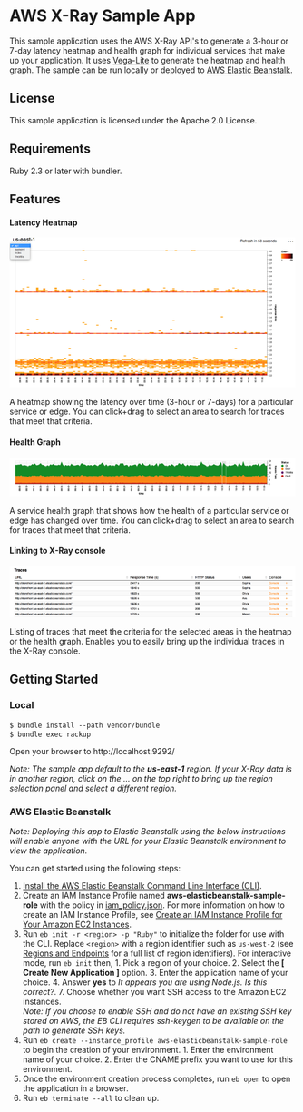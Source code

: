 # AWS X-Ray Sample App
This sample application uses the AWS X-Ray API's to generate a 3-hour or 7-day latency heatmap and health graph for individual services that make up your application. It uses [Vega-Lite](https://vega.github.io/vega-lite/) to generate the heatmap and health graph. The sample can be run locally or deployed to [AWS Elastic Beanstalk](http://aws.amazon.com/elasticbeanstalk/).

## License
This sample application is licensed under the Apache 2.0 License. 

## Requirements
Ruby 2.3 or later with bundler.

## Features
#### Latency Heatmap
![](misc/latencyHeatmap.png)

A heatmap showing the latency over time (3-hour or 7-days) for a particular service or edge. You can click+drag to select an area to search for traces that meet that criteria.

#### Health Graph
![](misc/serviceHealth.png)

A service health graph that shows how the health of a particular service or edge has changed over time. You can click+drag to select an area to search for traces that meet that criteria.

#### Linking to X-Ray console
![](misc/traces.png)

Listing of traces that meet the criteria for the selected areas in the heatmap or the health graph. Enables you to easily bring up the individual traces in the X-Ray console.

## Getting Started
### Local
```
$ bundle install --path vendor/bundle
$ bundle exec rackup
```
Open your browser to http://localhost:9292/

*Note: The sample app default to the **us-east-1** region. If your X-Ray data is in another region, click on the ... on the top right to bring up the region selection panel and select a different region.*

### AWS Elastic Beanstalk
*Note: Deploying this app to Elastic Beanstalk using the below instructions will enable anyone with the URL for your Elastic Beanstalk environment to view the application.*

You can get started using the following steps:
  1. [Install the AWS Elastic Beanstalk Command Line Interface (CLI)](http://docs.aws.amazon.com/elasticbeanstalk/latest/dg/eb-cli3-install.html).
  2. Create an IAM Instance Profile named **aws-elasticbeanstalk-sample-role** with the policy in [iam_policy.json](iam_policy.json). For more information on how to create an IAM Instance Profile, see [Create an IAM Instance Profile for Your Amazon EC2 Instances](https://docs.aws.amazon.com/codedeploy/latest/userguide/how-to-create-iam-instance-profile.html).
  3. Run `eb init -r <region> -p "Ruby"` to initialize the folder for use with the CLI. Replace `<region>` with a region identifier such as `us-west-2` (see [Regions and Endpoints](https://docs.amazonaws.cn/en_us/general/latest/gr/rande.html#elasticbeanstalk_region) for a full list of region identifiers). For interactive mode, run `eb init` then,
    1. Pick a region of your choice.
    2. Select the **[ Create New Application ]** option.
    3. Enter the application name of your choice.
    4. Answer **yes** to *It appears you are using Node.js. Is this correct?*.
    7. Choose whether you want SSH access to the Amazon EC2 instances.  
      *Note: If you choose to enable SSH and do not have an existing SSH key stored on AWS, the EB CLI requires ssh-keygen to be available on the path to generate SSH keys.*  
  4. Run `eb create --instance_profile aws-elasticbeanstalk-sample-role` to begin the creation of your environment.
    1. Enter the environment name of your choice.
    2. Enter the CNAME prefix you want to use for this environment.
  5. Once the environment creation process completes, run `eb open` to open the application in a browser.
  6. Run `eb terminate --all` to clean up.
